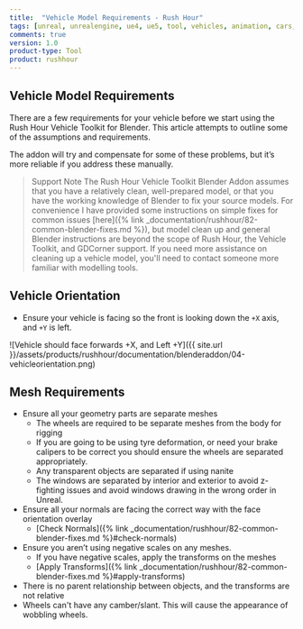 ```yaml
---
title:  "Vehicle Model Requirements - Rush Hour"
tags: [unreal, unrealengine, ue4, ue5, tool, vehicles, animation, cars, animation, rushhour, blender]
comments: true
version: 1.0
product-type: Tool
product: rushhour
---
```


## Vehicle Model Requirements

There are a few requirements for your vehicle before we start using the Rush Hour Vehicle Toolkit for Blender. This article attempts to outline some of the assumptions and requirements.

The addon will try and compensate for some of these problems, but it’s more reliable if you address these manually.

> <span class="badge badge-danger">Support Note</span> The Rush Hour Vehicle Toolkit Blender Addon assumes that you have a relatively clean, well-prepared model, or that you have the working knowledge of Blender to fix your source models. For convenience I have provided some instructions on simple fixes for common issues [here]({% link _documentation/rushhour/82-common-blender-fixes.md %}), but model clean up and general Blender instructions are beyond the scope of Rush Hour, the Vehicle Toolkit, and GDCorner support. If you need more assistance on cleaning up a vehicle model, you'll need to contact someone more familiar with modelling tools.

## Vehicle Orientation
- Ensure your vehicle is facing so the front is looking down the `+X` axis, and `+Y` is left.

![Vehicle should face forwards +X, and Left +Y]({{ site.url }}/assets/products/rushhour/documentation/blenderaddon/04-vehicleorientation.png)

## Mesh Requirements

- Ensure all your geometry parts are separate meshes
  - The wheels are required to be separate meshes from the body for rigging
  - If you are going to be using tyre deformation, or need your brake calipers to be correct you should ensure the wheels are separated appropriately.
  - Any transparent objects are separated if using nanite
  - The windows are separated by interior and exterior to avoid z-fighting issues and avoid windows drawing in the wrong order in Unreal.
- Ensure all your normals are facing the correct way with the face orientation overlay
  - [Check Normals]({% link _documentation/rushhour/82-common-blender-fixes.md %}#check-normals)
- Ensure you aren’t using negative scales on any meshes.
  - If you have negative scales, apply the transforms on the meshes
  - [Apply Transforms]({% link _documentation/rushhour/82-common-blender-fixes.md %}#apply-transforms)
- There is no parent relationship between objects, and the transforms are not relative
- Wheels can't have any camber/slant. This will cause the appearance of wobbling wheels.
